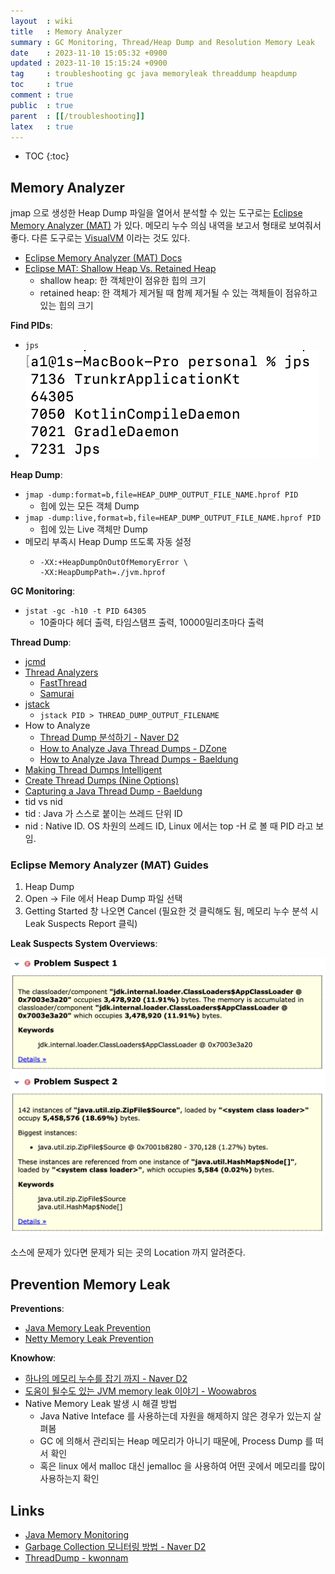 ```yaml
---
layout  : wiki
title   : Memory Analyzer
summary : GC Monitoring, Thread/Heap Dump and Resolution Memory Leak
date    : 2023-11-10 15:05:32 +0900
updated : 2023-11-10 15:15:24 +0900
tag     : troubleshooting gc java memoryleak threaddump heapdump
toc     : true
comment : true
public  : true
parent  : [[/troubleshooting]]
latex   : true
---
```

* TOC
{:toc}

## Memory Analyzer

jmap 으로 생성한 Heap Dump 파일을 열어서 분석할 수 있는 도구로는 [Eclipse Memory Analyzer (MAT)](https://eclipse.dev/mat/) 가 있다.
메모리 누수 의심 내역을 보고서 형태로 보여줘서 좋다. 다른 도구로는 [VisualVM](https://visualvm.github.io/) 이라는 것도 있다.

- [Eclipse Memory Analyzer (MAT) Docs](https://help.eclipse.org/latest/index.jsp?topic=/org.eclipse.mat.ui.help/welcome.html)
- [Eclipse MAT: Shallow Heap Vs. Retained Heap](https://dzone.com/articles/eclipse-mat-shallow-heap-retained-heap)
  - shallow heap: 한 객체만이 점유한 힙의 크기
  - retained heap: 한 객체가 제거될 때 함께 제거될 수 있는 객체들이 점유하고 있는 힙의 크기

__Find PIDs__:
- `jps`
- ![](/resource/wiki/troubleshotting-java-memory-analyzer/jps.png)

__Heap Dump__:
- `jmap -dump:format=b,file=HEAP_DUMP_OUTPUT_FILE_NAME.hprof PID`
  - 힙에 있는 모든 객체 Dump
- `jmap -dump:live,format=b,file=HEAP_DUMP_OUTPUT_FILE_NAME.hprof PID`
  - 힙에 있는 Live 객체만 Dump
- 메모리 부족시 Heap Dump 뜨도록 자동 설정
  - ```
    -XX:+HeapDumpOnOutOfMemoryError \
    -XX:HeapDumpPath=./jvm.hprof
    ```

__GC Monitoring__:
- `jstat -gc -h10 -t PID 64305` 
  - 10줄마다 헤더 출력, 타임스탬프 출력, 10000밀리초마다 출력

__Thread Dump__:
- [jcmd](https://dzone.com/articles/jvm-tuning-using-jcmd)
- [Thread Analyzers](https://fasterj.com/tools/threadanalysers.shtml)
  - [FastThread](https://fastthread.io/)
  - [Samurai](https://samuraism.jp/samurai/ja/)
- [jstack](https://docs.oracle.com/javase/1.5.0/docs/tooldocs/share/jstack.html)
  - `jstack PID > THREAD_DUMP_OUTPUT_FILENAME`
- How to Analyze
  - [Thread Dump 분석하기 - Naver D2](https://d2.naver.com/helloworld/10963)
  - [How to Analyze Java Thread Dumps - DZone](https://dzone.com/articles/how-analyze-java-thread-dumps)
  - [How to Analyze Java Thread Dumps - Baeldung](https://www.baeldung.com/java-analyze-thread-dumps)
- [Making Thread Dumps Intelligent](https://www.javacodegeeks.com/2015/08/making-thread-dumps-intelligent.html)
- [Create Thread Dumps (Nine Options)](https://dzone.com/articles/how-to-take-thread-dumps-7-options)
- [Capturing a Java Thread Dump - Baeldung](https://www.baeldung.com/java-thread-dump)
- tid vs nid
 - tid : Java 가 스스로 붙이는 쓰레드 단위 ID 
 - nid : Native ID. OS 차원의 쓰레드 ID, Linux 에서는 top -H 로 볼 때 PID 라고 보임.

### Eclipse Memory Analyzer (MAT) Guides

1. Heap Dump 
2. Open -> File 에서 Heap Dump 파일 선택 
3. Getting Started 창 나오면 Cancel (필요한 것 클릭해도 됨, 메모리 누수 분석 시 Leak Suspects Report 클릭)

__Leak Suspects System Overviews__:

![](/resource/wiki/troubleshotting-java-memory-analyzer/leak-suspects.png)

소스에 문제가 있다면 문제가 되는 곳의 Location 까지 알려준다.

## Prevention Memory Leak

__Preventions__:
- [Java Memory Leak Prevention](https://baekjungho.github.io/wiki/java/java-memoryleak/)
- [Netty Memory Leak Prevention](https://baekjungho.github.io/wiki/reactive/reactive-netty-memory-leak/)

__Knowhow__:
- [하나의 메모리 누수를 잡기 까지 - Naver D2](https://d2.naver.com/helloworld/1326256)
- [도움이 될수도 있는 JVM memory leak 이야기 - Woowabros](https://techblog.woowahan.com/2628/)
- Native Memory Leak 발생 시 해결 방법
  - Java Native Inteface 를 사용하는데 자원을 해제하지 않은 경우가 있는지 살펴봄 
  - GC 에 의해서 관리되는 Heap 메모리가 아니기 때문에, Process Dump 를 떠서 확인 
  - 혹은 linux 에서 malloc 대신 jemalloc 을 사용하여 어떤 곳에서 메모리를 많이 사용하는지 확인

## Links

- [Java Memory Monitoring](https://homoefficio.github.io/2020/04/09/Java-Memory-Monitoring/)
- [Garbage Collection 모니터링 방법 - Naver D2](https://d2.naver.com/helloworld/6043)
- [ThreadDump - kwonnam](https://kwonnam.pe.kr/wiki/java/performance/threaddump)
